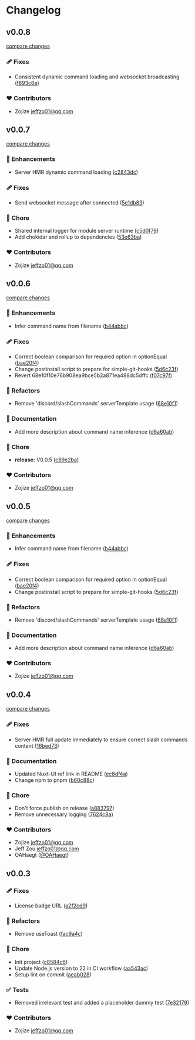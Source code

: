 # Changelog


## v0.0.8

[compare changes](https://github.com/zojize/nuxt-discord/compare/v0.0.7...v0.0.8)

### 🩹 Fixes

- Consistent dynamic command loading and websocket broadcasting ([f893c6e](https://github.com/zojize/nuxt-discord/commit/f893c6e))

### ❤️ Contributors

- Zojize <jeffzo01@qq.com>

## v0.0.7

[compare changes](https://github.com/zojize/nuxt-discord/compare/v0.0.6...v0.0.7)

### 🚀 Enhancements

- Server HMR dynamic command loading ([c2843dc](https://github.com/zojize/nuxt-discord/commit/c2843dc))

### 🩹 Fixes

- Send websocket message after connected ([5e1db83](https://github.com/zojize/nuxt-discord/commit/5e1db83))

### 🏡 Chore

- Shared internal logger for module server runtime ([c5d0f79](https://github.com/zojize/nuxt-discord/commit/c5d0f79))
- Add chokidar and rollup to dependencies ([53e63ba](https://github.com/zojize/nuxt-discord/commit/53e63ba))

### ❤️ Contributors

- Zojize <jeffzo01@qq.com>

## v0.0.6

[compare changes](https://github.com/zojize/nuxt-discord/compare/v0.0.4...v0.0.6)

### 🚀 Enhancements

- Infer command name from filename ([b44abbc](https://github.com/zojize/nuxt-discord/commit/b44abbc))

### 🩹 Fixes

- Correct boolean comparison for required option in optionEqual ([bae20f4](https://github.com/zojize/nuxt-discord/commit/bae20f4))
- Change postinstall script to prepare for simple-git-hooks ([5d6c23f](https://github.com/zojize/nuxt-discord/commit/5d6c23f))
- Revert 68e10f10e76b908ea9bce5b2a871ea488dc5dffc ([f07c97f](https://github.com/zojize/nuxt-discord/commit/f07c97f))

### 💅 Refactors

- Remove 'discord/slashCommands' serverTemplate usage ([68e10f1](https://github.com/zojize/nuxt-discord/commit/68e10f1))

### 📖 Documentation

- Add more description about command name inference ([d6a60ab](https://github.com/zojize/nuxt-discord/commit/d6a60ab))

### 🏡 Chore

- **release:** V0.0.5 ([c89e2ba](https://github.com/zojize/nuxt-discord/commit/c89e2ba))

### ❤️ Contributors

- Zojize <jeffzo01@qq.com>

## v0.0.5

[compare changes](https://github.com/zojize/nuxt-discord/compare/v0.0.4...v0.0.5)

### 🚀 Enhancements

- Infer command name from filename ([b44abbc](https://github.com/zojize/nuxt-discord/commit/b44abbc))

### 🩹 Fixes

- Correct boolean comparison for required option in optionEqual ([bae20f4](https://github.com/zojize/nuxt-discord/commit/bae20f4))
- Change postinstall script to prepare for simple-git-hooks ([5d6c23f](https://github.com/zojize/nuxt-discord/commit/5d6c23f))

### 💅 Refactors

- Remove 'discord/slashCommands' serverTemplate usage ([68e10f1](https://github.com/zojize/nuxt-discord/commit/68e10f1))

### 📖 Documentation

- Add more description about command name inference ([d6a60ab](https://github.com/zojize/nuxt-discord/commit/d6a60ab))

### ❤️ Contributors

- Zojize <jeffzo01@qq.com>

## v0.0.4

[compare changes](https://github.com/zojize/nuxt-discord/compare/v0.0.3...v0.0.4)

### 🩹 Fixes

- Server HMR full update immediately to ensure correct slash commands content ([16bed73](https://github.com/zojize/nuxt-discord/commit/16bed73))

### 📖 Documentation

- Updated Nuxt-UI ref link in README ([ec8df4a](https://github.com/zojize/nuxt-discord/commit/ec8df4a))
- Change npm to pnpm ([b60c88c](https://github.com/zojize/nuxt-discord/commit/b60c88c))

### 🏡 Chore

- Don't force publish on release ([a883797](https://github.com/zojize/nuxt-discord/commit/a883797))
- Remove unnecessary logging ([7624c8a](https://github.com/zojize/nuxt-discord/commit/7624c8a))

### ❤️ Contributors

- Zojize <jeffzo01@qq.com>
- Jeff Zou <jeffzo01@qq.com>
- OAHaegt ([@OAHaegt](https://github.com/OAHaegt))

## v0.0.3


### 🩹 Fixes

- License badge URL ([a2f2cd9](https://github.com/zojize/nuxt-discord/commit/a2f2cd9))

### 💅 Refactors

- Remove useToast ([fac9a4c](https://github.com/zojize/nuxt-discord/commit/fac9a4c))

### 🏡 Chore

- Init project ([c8584c6](https://github.com/zojize/nuxt-discord/commit/c8584c6))
- Update Node.js version to 22 in CI workflow ([aa543ac](https://github.com/zojize/nuxt-discord/commit/aa543ac))
- Setup lint on commit ([aeab028](https://github.com/zojize/nuxt-discord/commit/aeab028))

### ✅ Tests

- Removed irrelevant test and added a placeholder dummy test ([7e32179](https://github.com/zojize/nuxt-discord/commit/7e32179))

### ❤️ Contributors

- Zojize <jeffzo01@qq.com>


